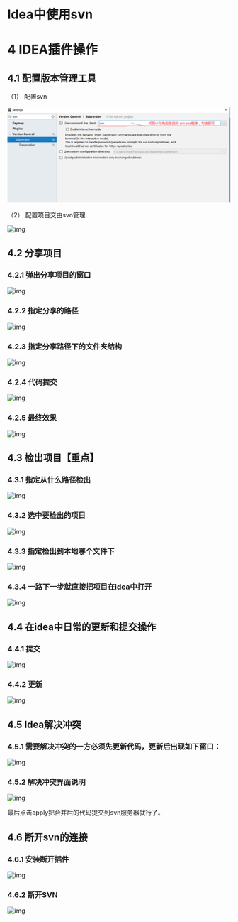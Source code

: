 # Idea中使用svn

# 4 IDEA插件操作

## 4.1   配置版本管理工具

（1） 配置svn

![1558148264578](images\1558148264578.png)

（2） 配置项目交由svn管理

![img](images/clip_image023.jpg)

 

## 4.2   分享项目

### 4.2.1      弹出分享项目的窗口

![img](images/clip_image025.jpg)

### 4.2.2      指定分享的路径

![img](images/clip_image027.jpg)

### 4.2.3      指定分享路径下的文件夹结构

![img](images/clip_image029.jpg)

### 4.2.4      代码提交

![img](images/clip_image031.jpg)

### 4.2.5      最终效果

![img](images/clip_image032.png)

## 4.3   检出项目【重点】

### 4.3.1      指定从什么路径检出

![img](images/clip_image034.jpg)

### 4.3.2      选中要检出的项目

![img](images/clip_image036.jpg)

### 4.3.3      指定检出到本地哪个文件下

![img](images/clip_image038.jpg)

### 4.3.4      一路下一步就直接把项目在idea中打开

![img](images/clip_image039.png)

## 4.4   在idea中日常的更新和提交操作

### 4.4.1      提交

![img](images/clip_image041.jpg)

### 4.4.2      更新

![img](images/clip_image043.jpg)

## 4.5   Idea解决冲突

### 4.5.1      需要解决冲突的一方必须先更新代码，更新后出现如下窗口：

![img](images/clip_image045.jpg)

### 4.5.2      解决冲突界面说明

![img](images/clip_image047.jpg)

最后点击apply把合并后的代码提交到svn服务器就行了。



## 4.6   断开svn的连接

### 4.6.1      安装断开插件

![img](images/clip_image049.jpg)

### 4.6.2      断开SVN

![img](images/clip_image050.png)

